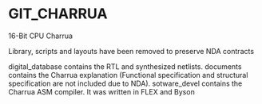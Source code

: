# GIT_CHARRUA
16-Bit CPU Charrua

Library, scripts and layouts have been removed to preserve NDA contracts

digital\_database contains the RTL and synthesized netlists.
documents contains the Charrua explanation (Functional specification and structural specification are not included due to NDA).
sotware\_devel contains the Charrua ASM compiler. It was written in FLEX and Byson 
